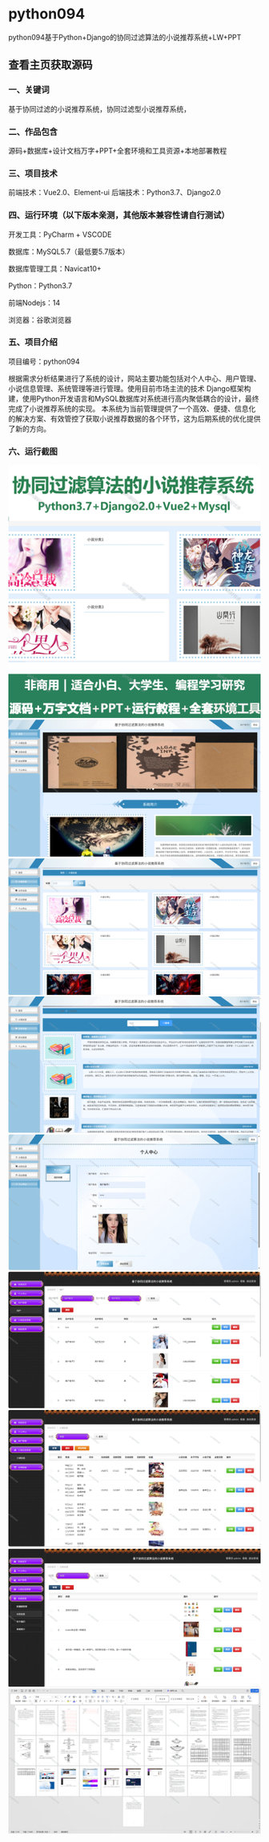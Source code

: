 # python094
python094基于Python+Django的协同过滤算法的小说推荐系统+LW+PPT
 
## 查看主页获取源码

### 一、关键词
基于协同过滤的小说推荐系统，协同过滤型小说推荐系统，

### 二、作品包含
源码+数据库+设计文档万字+PPT+全套环境和工具资源+本地部署教程

### 三、项目技术
前端技术：Vue2.0、Element-ui
后端技术：Python3.7、Django2.0

### 四、运行环境（以下版本亲测，其他版本兼容性请自行测试）
开发工具：PyCharm + VSCODE

数据库：MySQL5.7（最低要5.7版本）

数据库管理工具：Navicat10+

Python：Python3.7

前端Nodejs：14

浏览器：谷歌浏览器

### 五、项目介绍
项目编号：python094

根据需求分析结果进行了系统的设计，网站主要功能包括对个人中心、用户管理、小说信息管理、系统管理等进行管理。使用目前市场主流的技术 Django框架构建，使用Python开发语言和MySQL数据库对系统进行高内聚低耦合的设计，最终完成了小说推荐系统的实现。
本系统为当前管理提供了一个高效、便捷、信息化的解决方案、有效管控了获取小说推荐数据的各个环节，这为后期系统的优化提供了新的方向。


### 六、运行截图

![cover.png](./cover.png)
![1.png](./1.png)
![2.png](./2.png)
![3.png](./3.png)
![4.png](./4.png)
![5.png](./5.png)
![6.png](./6.png)
![7.png](./7.png)
![8.png](./8.png)
